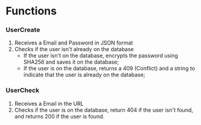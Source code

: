 # Functions

### UserCreate 
1. Receives a Email and Password in JSON format
2. Checks if the user isn't already on the database
    * If the user isn't on the database, encrypts the password using SHA256 and saves it on the database;
    * If the user is on the database, returns a 409 (Conflict) and a string to indicate that the user is already on the database;

### UserCheck
1. Receives a Email in the URL
2. Checks if the user is on the database, return 404 if the user isn't found, and returns 200 if the user is found.